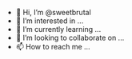 - 👋 Hi, I’m @sweetbrutal
- 👀 I’m interested in ...
- 🌱 I’m currently learning ...
- 💞️ I’m looking to collaborate on ...
- 📫 How to reach me ...

<!---
sweetbrutal/sweetbrutal is a ✨ special ✨ repository because its `README.md` (this file) appears on your GitHub profile.
You can click the Preview link to take a look at your changes.
--->
